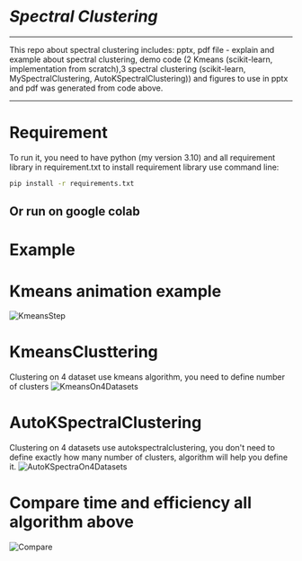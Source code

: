 # ***Spectral Clustering***
----

This repo about spectral clustering includes: pptx, pdf file - explain and example about spectral clustering, demo code (2 Kmeans (scikit-learn, implementation from scratch),3 spectral clustering (scikit-learn, MySpectralClustering, AutoKSpectralClustering)) and figures to use in pptx and pdf was generated from code above.

----  
# Requirement
To run it, you need to have python (my version 3.10) and all requirement library in requirement.txt
to install requirement library use command line: 
```bash
pip install -r requirements.txt
```
Or run on google colab
----
# Example


# Kmeans animation example
![KmeansStep](https://user-images.githubusercontent.com/105123355/210206754-76d5eb80-66f6-42cf-94a8-6df0b597ca82.gif)


# KmeansClusttering 
Clustering on 4 dataset use kmeans algorithm, you need to define number of clusters
![KmeansOn4Datasets](https://user-images.githubusercontent.com/105123355/210205911-40181792-7329-4587-bba7-825e2bdcdc46.png)


# AutoKSpectralClustering 
Clustering on 4 datasets use autokspectralclustering, you don't need to define exactly how many number of clusters, algorithm will help you define it.
![AutoKSpectraOn4Datasets](https://user-images.githubusercontent.com/105123355/210206031-b1f1c5f7-c56b-43aa-a6ef-643885fc06b6.png)


# Compare time and efficiency all algorithm above
![Compare](https://user-images.githubusercontent.com/105123355/210206199-ce883480-6f8b-4f0c-998e-a1149b87806e.png)

